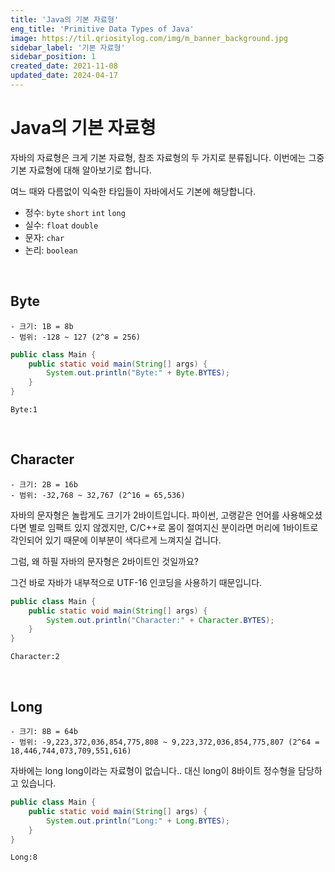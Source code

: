 ```yaml
---
title: 'Java의 기본 자료형'
eng_title: 'Primitive Data Types of Java'
image: https://til.qriositylog.com/img/m_banner_background.jpg
sidebar_label: '기본 자료형'
sidebar_position: 1
created_date: 2021-11-08
updated_date: 2024-04-17
---
```


# Java의 기본 자료형

자바의 자료형은 크게 기본 자료형, 참조 자료형의 두 가지로 분류됩니다. 이번에는 그중 기본 자료형에 대해 알아보기로 합니다.

여느 때와 다름없이 익숙한 타입들이 자바에서도 기본에 해당합니다.

- 정수: `byte` `short` `int` `long`
- 실수: `float` `double`
- 문자: `char`
- 논리: `boolean`

<br />

## Byte

```
- 크기: 1B = 8b
- 범위: -128 ~ 127 (2^8 = 256)
```

```java
public class Main {
	public static void main(String[] args) {
        System.out.println("Byte:" + Byte.BYTES);
    }
}
```
```text title=결과
Byte:1

```

<br />

## Character

```
- 크기: 2B = 16b
- 범위: -32,768 ~ 32,767 (2^16 = 65,536)
```

자바의 문자형은 놀랍게도 크기가 2바이트입니다. 파이썬, 고랭같은 언어를 사용해오셨다면 별로 임팩트 있지 않겠지만, C/C++로 몸이 절여지신 분이라면 머리에 1바이트로 각인되어 있기 때문에 이부분이 색다르게 느껴지실 겁니다.

그럼, 왜 하필 자바의 문자형은 2바이트인 것일까요?

그건 바로 자바가 내부적으로 UTF-16 인코딩을 사용하기 때문입니다.

```java
public class Main {
	public static void main(String[] args) {
        System.out.println("Character:" + Character.BYTES);
    }
}
```
```text title=결과
Character:2

```
<br />

## Long

```
- 크기: 8B = 64b
- 범위: -9,223,372,036,854,775,808 ~ 9,223,372,036,854,775,807 (2^64 = 18,446,744,073,709,551,616)
```

자바에는 long long이라는 자료형이 없습니다.. 대신 long이 8바이트 정수형을 담당하고 있습니다.

```java
public class Main {
	public static void main(String[] args) {
        System.out.println("Long:" + Long.BYTES);
    }
}
```
```text title=결과
Long:8

```